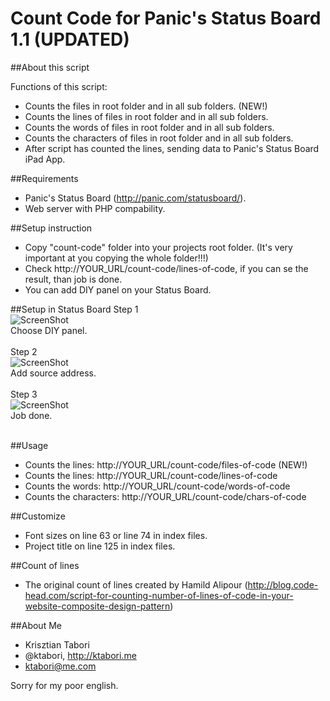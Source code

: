 Count Code for Panic's Status Board 1.1 (UPDATED)
===================================

##About this script

Functions of this script:
- Counts the files in root folder and in all sub folders. (NEW!)
- Counts the lines of files in root folder and in all sub folders. 
- Counts the words of files in root folder and in all sub folders. 
- Counts the characters of files in root folder and in all sub folders.
- After script has counted the lines, sending data to Panic's Status Board iPad App.

##Requirements
- Panic's Status Board (http://panic.com/statusboard/).
- Web server with PHP compability.

##Setup instruction
- Copy "count-code" folder into your projects root folder. (It's very important at you copying the whole folder!!!)
- Check http://YOUR_URL/count-code/lines-of-code, if you can se the result, than job is done.
- You can add DIY panel on your Status Board.

##Setup in Status Board
Step 1 <br>
![ScreenShot](https://dl.dropboxusercontent.com/u/23191879/count-code-imgs/widgets.png)<br>
Choose DIY panel. <br><br>
Step 2 <br>
![ScreenShot](https://dl.dropboxusercontent.com/u/23191879/count-code-imgs/add-diy.png)<br>
Add source address. <br><br>
Step 3 <br>
![ScreenShot](https://dl.dropboxusercontent.com/u/23191879/count-code-imgs/count-code-panel.png)<br>
Job done. <br><br>

##Usage
- Counts the lines: http://YOUR_URL/count-code/files-of-code (NEW!)
- Counts the lines: http://YOUR_URL/count-code/lines-of-code
- Counts the words: http://YOUR_URL/count-code/words-of-code
- Counts the characters: http://YOUR_URL/count-code/chars-of-code

##Customize
- Font sizes on line 63 or line 74 in index files.
- Project title on line 125 in index files.

##Count of lines 
- The original count of lines created by Hamild Alipour (http://blog.code-head.com/script-for-counting-number-of-lines-of-code-in-your-website-composite-design-pattern)


##About Me
- Krisztian Tabori
- @ktabori, http://ktabori.me
- ktabori@me.com

Sorry for my poor english.
